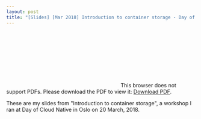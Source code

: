 ```yaml
---
layout: post
title: "[Slides] [Mar 2018] Introduction to container storage - Day of Cloud Native, Oslo"
---
```


<object data="http://www.oicheryl.com/resources/2018-3-20-intro-to-container-storage.md.pdf" type="application/pdf" width="700px" height="700px">
    <embed src="http://www.oicheryl.com/resources/2018-3-20-intro-to-container-storage.md.pdf">
        This browser does not support PDFs. Please download the PDF to view it: <a href="http://www.oicheryl.com/resources/2018-3-20-intro-to-container-storage.md.pdf">Download PDF</a>.
    </embed>
</object>

These are my slides from "Introduction to container storage", a workshop I ran at Day of Cloud Native in Oslo on 20 March, 2018.

